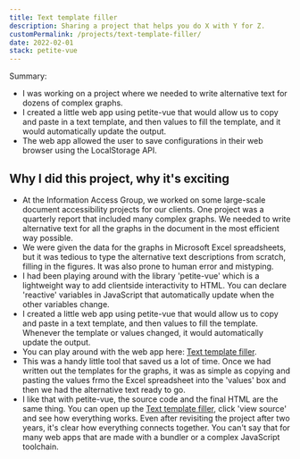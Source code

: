 ```yaml
---
title: Text template filler
description: Sharing a project that helps you do X with Y for Z.
customPermalink: /projects/text-template-filler/
date: 2022-02-01
stack: petite-vue
---
```


Summary:
- I was working on a project where we needed to write alternative text for dozens of complex graphs.
- I created a little web app using petite-vue that would allow us to copy and paste in a text template, and then values to fill the template, and it would automatically update the output.
- The web app allowed the user to save configurations in their web browser using the LocalStorage API.

## Why I did this project, why it's exciting
- At the Information Access Group, we worked on some large-scale document
accessibility projects for our clients. One project was a quarterly report that
included many complex graphs. We needed to write alternative text for all the
graphs in the document in the most efficient way possible.
- We were given the data for the graphs in Microsoft Excel spreadsheets, but it
  was tedious to type the alternative text descriptions from scratch, filling in
  the figures. It was also prone to human error and mistyping.
- I had been playing around with the library 'petite-vue' which is a lightweight
  way to add clientside interactivity to HTML. You can declare 'reactive' variables in
JavaScript that automatically update when the other variables change.
- I created a little web app using petite-vue that would allow us to copy and paste in a text template, and then values to fill the template. Whenever the template or values changed, it would automatically update the output.
- You can play around with the web app here: [Text template filler](https://text-template-filler.netlify.app/
).
- This was a handy little tool that saved us a lot of time. Once we had written
  out the templates for the graphs, it was as simple as copying and pasting the
  values frmo the Excel spreadsheet into the 'values' box and then we had the
alternative text ready to go.
- I like that with petite-vue, the source code and the final HTML are the same
thing. You can open up the [Text template filler](https://text-template-filler.netlify.app/), click 'view source' and see how everything works. Even after revisiting the project after two years, it's clear how everything connects together. You can't say that for many web apps that are made with a bundler or a complex JavaScript toolchain.
